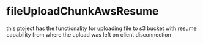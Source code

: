 # fileUploadChunkAwsResume
this ptoject has the functionality for uploading file to s3 bucket with resume capability from where the upload was left on client disconnection
